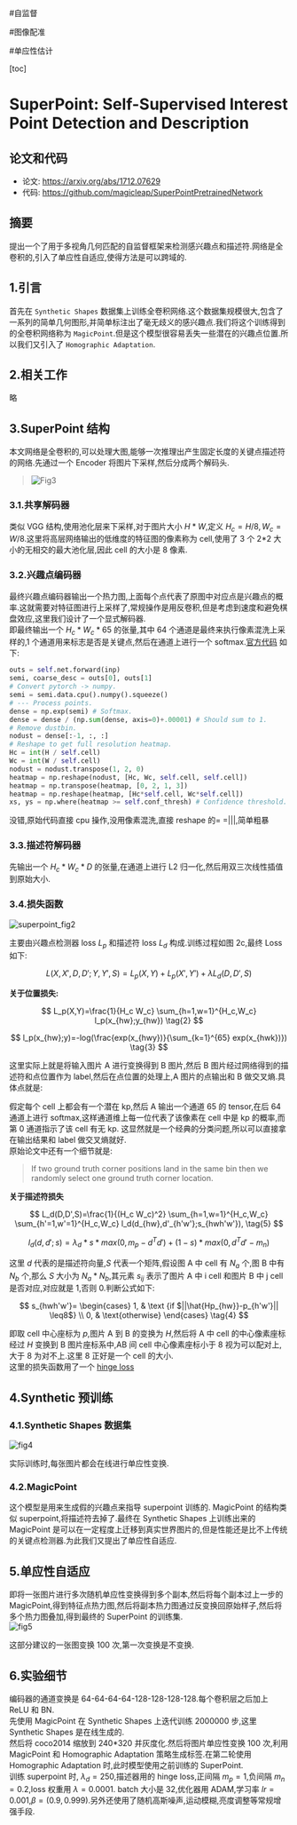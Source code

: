 #自监督 

#图像配准 

#单应性估计 

[toc]

# SuperPoint: Self-Supervised Interest Point Detection and Description

## 论文和代码
- 论文: <https://arxiv.org/abs/1712.07629>
- 代码: <https://github.com/magicleap/SuperPointPretrainedNetwork>

## 摘要

提出一个了用于多视角几何匹配的自监督框架来检测感兴趣点和描述符.网络是全卷积的,引入了单应性自适应,使得方法是可以跨域的.

## 1.引言

首先在 `Synthetic Shapes` 数据集上训练全卷积网络.这个数据集规模很大,包含了一系列的简单几何图形,并简单标注出了毫无歧义的感兴趣点.我们将这个训练得到的全卷积网络称为 `MagicPoint`.但是这个模型很容易丢失一些潜在的兴趣点位置.所以我们又引入了 `Homographic Adaptation`.  

## 2.相关工作

略

## 3.SuperPoint 结构

本文网络是全卷积的,可以处理大图,能够一次推理出产生固定长度的关键点描述符的网络.先通过一个 Encoder 将图片下采样,然后分成两个解码头.  

>![Fig3](../../Attachments/superpoint_fig3.png)

### 3.1.共享解码器

类似 VGG 结构,使用池化层来下采样,对于图片大小 $H*W$,定义 $H_c=H/8,W_c=W/8$.这里将高层网络输出的低维度的特征图的像素称为 cell,使用了 3 个 2*2 大小的无相交的最大池化层,因此 cell 的大小是 8 像素.

### 3.2.兴趣点编码器

最终兴趣点编码器输出一个热力图,上面每个点代表了原图中对应点是兴趣点的概率.这就需要对特征图进行上采样了,常规操作是用反卷积,但是考虑到速度和避免棋盘效应,这里我们设计了一个显式解码器.  
即最终输出一个 $H_c*W_c*65$ 的张量,其中 64 个通道是最终来执行像素混洗上采样的,1 个通道用来标志是否是关键点,然后在通道上进行一个 softmax.[官方代码](https://github.com/magicleap/SuperPointPretrainedNetwork/blob/1fda796addba9b6f8e79d586a3699700a86b1cea/demo_superpoint.py#L235) 如下:

```python
outs = self.net.forward(inp)
semi, coarse_desc = outs[0], outs[1]
# Convert pytorch -> numpy.
semi = semi.data.cpu().numpy().squeeze()
# --- Process points.
dense = np.exp(semi) # Softmax.
dense = dense / (np.sum(dense, axis=0)+.00001) # Should sum to 1.
# Remove dustbin.
nodust = dense[:-1, :, :]
# Reshape to get full resolution heatmap.
Hc = int(H / self.cell)
Wc = int(W / self.cell)
nodust = nodust.transpose(1, 2, 0)
heatmap = np.reshape(nodust, [Hc, Wc, self.cell, self.cell])
heatmap = np.transpose(heatmap, [0, 2, 1, 3])
heatmap = np.reshape(heatmap, [Hc*self.cell, Wc*self.cell])
xs, ys = np.where(heatmap >= self.conf_thresh) # Confidence threshold.
```

没错,原始代码直接 cpu 操作,没用像素混洗,直接 reshape 的= =|||,简单粗暴

### 3.3.描述符解码器

先输出一个 $H_c*W_c*D$ 的张量,在通道上进行 L2 归一化,然后用双三次线性插值到原始大小.

### 3.4.损失函数

![superpoint_fig2](../../Attachments/superpoint_fig2.png)

主要由兴趣点检测器 loss $L_p$ 和描述符 loss $L_d$ 构成.训练过程如图 2c,最终 Loss 如下:

$$
L(X,X',D,D';Y,Y',S)=L_p(X,Y)+L_p(X',Y')+\lambda L_d(D,D',S)  \tag{1}
$$

**关于位置损失:**  

$$
L_p(X,Y)=\frac{1}{H_c W_c} \sum_{h=1,w=1}^{H_c,W_c} l_p(x_{hw};y_{hw})   \tag{2}
$$

$$
l_p(x_{hw};y)=-log(\frac{exp(x_{hwy})}{\sum_{k=1}^{65} exp(x_{hwk})})   \tag{3}
$$

这里实际上就是将输入图片 A 进行变换得到 B 图片,然后 B 图片经过网络得到的描述符和点位置作为 label,然后在点位置的处理上,A 图片的点输出和 B 做交叉熵.具体点就是:

假定每个 cell 上都会有一个潜在 kp,然后 A 输出一个通道 65 的 tensor,在后 64 通道上进行 softmax,这样通道维上每一位代表了该像素在 cell 中是 kp 的概率,而第 0 通道指示了该 cell 有无 kp.  这显然就是一个经典的分类问题,所以可以直接拿在输出结果和 label 做交叉熵就好.  
原始论文中还有一个细节就是:

>If two ground truth corner positions land in the same bin then we randomly select one ground truth corner location.

**关于描述符损失**

$$
L_d(D,D',S)=\frac{1}{(H_c W_c)^2} \sum_{h=1,w=1}^{H_c,W_c} \sum_{h'=1,w'=1}^{H_c,W_c} l_d(d_{hw},d'_{h'w'};s_{hwh'w'}),   \tag{5}
$$

$$
l_d(d,d';s)=\lambda_d*s*max(0,m_p-d^Td')+(1-s)*max(0,d^Td'-m_n)    \tag{6}
$$

这里 $d$ 代表的是描述符向量,$S$ 代表一个矩阵,假设图 A 中 cell 有 $N_a$ 个,图 B 中有 $N_b$ 个,那么 $S$ 大小为 $N_a*N_b$,其元素 $s_{ij}$ 表示了图片 A 中 i cell 和图片 B 中 j cell 是否对应,对应就是 1,否则 0.判断公式如下:

$$
s_{hwh'w'}= 
\begin{cases} 
1, & \text {if $||\hat{Hp_{hw}}-p_{h'w'}|| \leq8$} \\ 
0, & \text{otherwise} 
\end{cases}
\tag{4}
$$

即取 cell 中心座标为 $p$,图片 A 到 B 的变换为 $H$,然后将 A 中 cell 的中心像素座标经过 $H$ 变换到 B 图片座标系中,AB 间 cell 中心像素座标小于 8 视为可以配对上,大于 8 为对不上.这里 8 正好是一个 cell 的大小.   
这里的损失函数用了一个 [hinge loss](../../DL_knowlege/hinge%20loss.md)

## 4.Synthetic 预训练
### 4.1.Synthetic Shapes 数据集

![fig4](../../Attachments/superpoint_fig4.png)

实际训练时,每张图片都会在线进行单应性变换.

### 4.2.MagicPoint

这个模型是用来生成假的兴趣点来指导 superpoint 训练的. MagicPoint 的结构类似 superpoint,将描述符去掉了.最终在 Synthetic Shapes 上训练出来的 MagicPoint 是可以在一定程度上迁移到真实世界图片的,但是性能还是比不上传统的关键点检测器.为此我们又提出了单应性自适应.

## 5.单应性自适应

即将一张图片进行多次随机单应性变换得到多个副本,然后将每个副本过上一步的 MagicPoint,得到特征点热力图,然后将副本热力图通过反变换回原始样子,然后将多个热力图叠加,得到最终的 SuperPoint 的训练集.  
![fig5](../../Attachments/superpoint_fig5.png)

这部分建议的一张图变换 100 次,第一次变换是不变换.

## 6.实验细节

编码器的通道变换是 64-64-64-64-128-128-128-128.每个卷积层之后加上 ReLU 和 BN.  
先使用 MagicPoint 在 Synthetic Shapes 上迭代训练 2000000 步,这里 Synthetic Shapes 是在线生成的.  
然后将 coco2014 缩放到 240*320 并灰度化.然后将图片单应性变换 100 次,利用 MagicPoint 和 Homographic Adaptation 策略生成标签.在第二轮使用 Homographic Adaptation 时,此时模型使用之前训练的 SuperPoint.  
训练 superpoint 时, $\lambda_{d} =250$,描述器用的 hinge loss,正间隔 $m_p=1$,负间隔 $m_n=0.2$,loss 权重用 $\lambda = 0.0001$. batch 大小是 32,优化器用 ADAM,学习率 $lr=0.001$,$\beta = (0.9,0.999)$.另外还使用了随机高斯噪声,运动模糊,亮度调整等常规增强手段.
